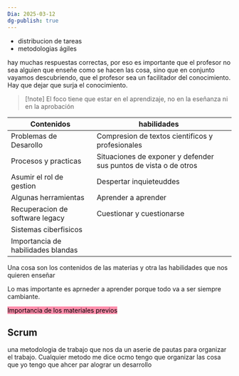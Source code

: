 ```yaml
---
Dia: 2025-03-12
dg-publish: true
---
```

- distribucion de tareas 
- metodologias ágiles




hay muchas respuestas correctas, por eso es importante que el profesor no sea alguien que enseñe como se hacen las cosa, sino que en conjunto vayamos descubriendo, que el profesor sea un facilitador del conocimiento. Hay que dejar que surja el conocimiento.

>[!note] El foco tiene que estar en el aprendizaje, no en la eseñanza ni en la aprobación

| Contenidos                         | habilidades                                                      | <br> |
| ---------------------------------- | ---------------------------------------------------------------- | ---- |
| Problemas de Desarollo             | Compresion de textos cientificos y profesionales                 |      |
| Procesos y practicas               | Situaciones de exponer y defender sus puntos de vista o de otros |      |
| Asumir el rol de gestion           | Despertar inquieteuddes                                          |      |
| Algunas herramientas               | Aprender a aprender                                              |      |
| Recuperacion de software legacy    | Cuestionar y cuestionarse                                        |      |
| Sistemas ciberfisicos<br>          |                                                                  |      |
| Importancia de habilidades blandas |                                                                  |      |
Una cosa son los contenidos de las materias y otra las habilidades que nos quieren enseñar

Lo mas importante es aprneder a aprender porque todo va a ser siempre cambiante. 

<mark style="background: #FF5582A6;">Importancia de los materiales previos</mark>

## Scrum 
una metodologia de trabajo que nos da un aserie de pautas para organizar el trabajo. Cualquier metodo me dice ocmo tengo que organizar las cosa que yo tengo que ahcer par alograr un desarrollo
